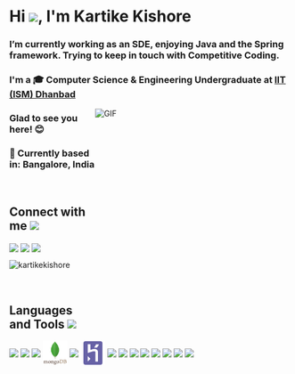 <!--
**kartikekishore/kartikekishore** is a ✨ _special_ ✨ repository because its `README.md` (this file) appears on your GitHub profile.

Here are some ideas to get you started:

- 🔭 I’m currently working on ...
- 🌱 I’m currently learning ...
- 👯 I’m looking to collaborate on ...
- 🤔 I’m looking for help with ...
- 💬 Ask me about ...
- 📫 How to reach me: ...
- 😄 Pronouns: ...
- ⚡ Fun fact: ...
-->
<h1 align="left">Hi <img src="https://raw.githubusercontent.com/MartinHeinz/MartinHeinz/master/wave.gif" width="35px">, I'm Kartike Kishore</h1>
<h3 align="left">I’m currently working as an SDE, enjoying Java and the Spring framework. Trying to keep in touch with Competitive Coding.</h3>
<h3 align="left">I'm a 🎓 Computer Science & Engineering Undergraduate at <a href="https://www.iitism.ac.in/">IIT (ISM) Dhanbad</a></h3>

<div>
  <img align="right" alt="GIF" src="https://media.giphy.com/media/qgQUggAC3Pfv687qPC/giphy.gif" width="350" height="350"/>
</div>


<h3 align="left">Glad to see you here! 😊</h3>
<h3 align="left">📍 Currently based in: Bangalore, India</h3>

<!-- Connect with me -->
<br>
<div>
  <h2 align='left'> Connect with me <img src='https://raw.githubusercontent.com/ShahriarShafin/ShahriarShafin/main/Assets/handshake.gif' width="80px"> </h2>
  <p align='left'>
    <a href='https://www.linkedin.com/in/kartike-kishore-2163861a4/'> <img width='35px' align='center' src="https://raw.githubusercontent.com/rahulbanerjee26/githubAboutMeGenerator/main/icons/linked-in-alt.svg"/></a>
    <a href='https://www.instagram.com/kartikekishore21/'> <img width='35px' align='center' src="https://raw.githubusercontent.com/rahulbanerjee26/githubAboutMeGenerator/main/icons/instagram.svg"/></a>
    <a href='https://github.com/kartikekishore'> <img width='35px' align='center' src="https://raw.githubusercontent.com/rahulbanerjee26/githubAboutMeGenerator/main/icons/github.svg"/></a>
  </p>

  <p align="left">
    <img src="https://komarev.com/ghpvc/?username=kartikekishore&label=Profile%20views&color=0e75b6&style=flat" alt="kartikekishore" />
  </p>
</div>

<br>

<!-- Languages and tools section -->
<h2 align='left'> Languages and Tools <img src="https://media2.giphy.com/media/QssGEmpkyEOhBCb7e1/giphy.gif?cid=ecf05e47a0n3gi1bfqntqmob8g9aid1oyj2wr3ds3mg700bl&rid=giphy.gif" width="30px"></h2>

<p align='left'>
  <img width='44px' align='center' src='https://raw.githubusercontent.com/rahulbanerjee26/githubAboutMeGenerator/main/icons/reactjs.svg'>
  <img width='44px' align='center' src='https://raw.githubusercontent.com/rahulbanerjee26/githubAboutMeGenerator/main/icons/nodejs.svg'>
  <img width='44px' align='center' src='https://encrypted-tbn0.gstatic.com/images?q=tbn:ANd9GcTlhnWKpdLN5UNEf0ucthQXDWuvCl-3jxEfNg&usqp=CAU'>
  <img width='44px' align='center' src='https://raw.githubusercontent.com/devicons/devicon/master/icons/mongodb/mongodb-original-wordmark.svg'>
  <img width='44px' align='center' src='https://raw.githubusercontent.com/rahulbanerjee26/githubAboutMeGenerator/main/icons/tailwind.svg'>
  <img width='44px' align='center' src='https://raw.githubusercontent.com/devicons/devicon/master/icons/heroku/heroku-plain.svg'>
  <img width='44px' align='center' src='https://www.vectorlogo.zone/logos/getpostman/getpostman-icon.svg'>
  <img width='44px' align='center' src='https://raw.githubusercontent.com/rahulbanerjee26/githubAboutMeGenerator/main/icons/cpp.svg'>
  <img width='44px' align='center' src='https://cdn.iconscout.com/icon/free/png-512/c-programming-569564.png'>
  <img width='44px' align='center' src='https://raw.githubusercontent.com/rahulbanerjee26/githubAboutMeGenerator/main/icons/javascript.svg'>
  <img width='44px' align='center' src='https://raw.githubusercontent.com/rahulbanerjee26/githubAboutMeGenerator/main/icons/html.svg'>
  <img width='44px' align='center' src='https://raw.githubusercontent.com/rahulbanerjee26/githubAboutMeGenerator/main/icons/css.svg'>
  <img width='44px' align='center' src='https://raw.githubusercontent.com/rahulbanerjee26/githubAboutMeGenerator/main/icons/git.svg'>
  <img width='44px' align='center' src='https://raw.githubusercontent.com/rahulbanerjee26/githubAboutMeGenerator/main/icons/github.svg'>
</p>
